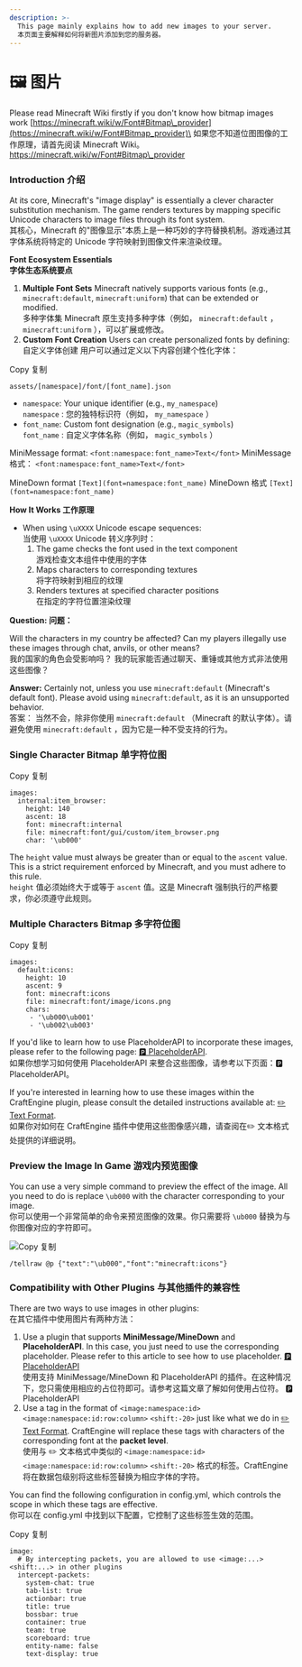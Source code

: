 ```yaml
---
description: >-
  This page mainly explains how to add new images to your server.
  本页面主要解释如何将新图片添加到您的服务器。
---
```


# 🖼️ 图片

Please read Minecraft Wiki firstly if you don't know how bitmap images work [https://minecraft.wiki/w/Font#Bitmap\_provider](https://minecraft.wiki/w/Font#Bitmap_provider)\
如果您不知道位图图像的工作原理，请首先阅读 Minecraft Wiki。 https://minecraft.wiki/w/Font#Bitmap\_provider

### Introduction  介绍 <a href="#introduction" id="introduction"></a>

At its core, Minecraft's "image display" is essentially a clever character substitution mechanism. The game renders textures by mapping specific Unicode characters to image files through its font system.\
其核心，Minecraft 的"图像显示"本质上是一种巧妙的字符替换机制。游戏通过其字体系统将特定的 Unicode 字符映射到图像文件来渲染纹理。

**Font Ecosystem Essentials**\
**字体生态系统要点**

1. **Multiple Font Sets** Minecraft natively supports various fonts (e.g., `minecraft:default`, `minecraft:uniform`) that can be extended or modified.\
   多种字体集 Minecraft 原生支持多种字体（例如， `minecraft:default` ， `minecraft:uniform` ），可以扩展或修改。
2. **Custom Font Creation** Users can create personalized fonts by defining:\
   自定义字体创建 用户可以通过定义以下内容创建个性化字体：

Copy  复制

```
assets/[namespace]/font/[font_name].json
```

* `namespace`: Your unique identifier (e.g., `my_namespace`)\
  `namespace` : 您的独特标识符（例如， `my_namespace` ）
* `font_name`: Custom font designation (e.g., `magic_symbols`)\
  `font_name` : 自定义字体名称（例如， `magic_symbols` ）

MiniMessage format: `<font:namespace:font_name>Text</font>`   MiniMessage 格式： `<font:namespace:font_name>Text</font>`

MineDown format `[Text](font=namespace:font_name)`  MineDown 格式 `[Text](font=namespace:font_name)`

**How It Works  工作原理**

* When using `\uXXXX` Unicode escape sequences:\
  当使用 `\uXXXX` Unicode 转义序列时：
  1. The game checks the font used in the text component\
     游戏检查文本组件中使用的字体
  2. Maps characters to corresponding textures\
     将字符映射到相应的纹理
  3. Renders textures at specified character positions\
     在指定的字符位置渲染纹理

**Question:  问题：**

Will the characters in my country be affected? Can my players illegally use these images through chat, anvils, or other means?\
我的国家的角色会受影响吗？ 我的玩家能否通过聊天、重锤或其他方式非法使用这些图像？

**Answer:** Certainly not, unless you use `minecraft:default` (Minecraft's default font). Please avoid using `minecraft:default`, as it is an unsupported behavior.\
答案： 当然不会，除非你使用 `minecraft:default` （Minecraft 的默认字体）。请避免使用 `minecraft:default` ，因为它是一种不受支持的行为。

### Single Character Bitmap  单字符位图 <a href="#single-character-bitmap" id="single-character-bitmap"></a>

Copy  复制

```
images:
  internal:item_browser:
    height: 140
    ascent: 18
    font: minecraft:internal
    file: minecraft:font/gui/custom/item_browser.png
    char: '\ub000'
```

The `height` value must always be greater than or equal to the `ascent` value. This is a strict requirement enforced by Minecraft, and you must adhere to this rule.\
`height` 值必须始终大于或等于 `ascent` 值。这是 Minecraft 强制执行的严格要求，你必须遵守此规则。

### Multiple Characters Bitmap 多字符位图 <a href="#multiple-characters-bitmap" id="multiple-characters-bitmap"></a>

Copy  复制

```
images:
  default:icons:
    height: 10
    ascent: 9
    font: minecraft:icons
    file: minecraft:font/image/icons.png
    chars:
     - '\ub000\ub001'
     - '\ub002\ub003'
```

If you'd like to learn how to use PlaceholderAPI to incorporate these images, please refer to the following page: [🅿️ PlaceholderAPI](https://mo-mi.gitbook.io/xiaomomi-plugins/craftengine/plugin-wiki/craftengine/compatibility/placeholderapi).\
如果你想学习如何使用 PlaceholderAPI 来整合这些图像，请参考以下页面：🅿️ PlaceholderAPI。

If you're interested in learning how to use these images within the CraftEngine plugin, please consult the detailed instructions available at: [✏️ Text Format](https://mo-mi.gitbook.io/xiaomomi-plugins/craftengine/plugin-wiki/craftengine/text-format).\
如果你对如何在 CraftEngine 插件中使用这些图像感兴趣，请查阅在✏️ 文本格式处提供的详细说明。

### Preview the Image In Game 游戏内预览图像 <a href="#preview-the-image-in-game" id="preview-the-image-in-game"></a>

You can use a very simple command to preview the effect of the image. All you need to do is replace `\ub000` with the character corresponding to your image.\
你可以使用一个非常简单的命令来预览图像的效果。你只需要将 `\ub000` 替换为与你图像对应的字符即可。

![](https://mo-mi.gitbook.io/~gitbook/image?url=https%3A%2F%2Fcontent.gitbook.com%2Fcontent%2FOgvQ1fEJPROp7131PPlK%2Fblobs%2FX9GiJ4F4kOgPxWRoKenJ%2Fimage.png\&width=768\&dpr=4\&quality=100\&sign=b85a884\&sv=2)Copy  复制

```
/tellraw @p {"text":"\ub000","font":"minecraft:icons"}
```

### Compatibility with Other Plugins 与其他插件的兼容性 <a href="#compatibility-with-other-plugins" id="compatibility-with-other-plugins"></a>

There are two ways to use images in other plugins:\
在其它插件中使用图片有两种方法：

1. Use a plugin that supports **MiniMessage/MineDown** and **PlaceholderAPI**. In this case, you just need to use the corresponding placeholder. Please refer to this article to see how to use placeholder. [🅿️ PlaceholderAPI](https://mo-mi.gitbook.io/xiaomomi-plugins/craftengine/plugin-wiki/craftengine/compatibility/placeholderapi)\
   使用支持 MiniMessage/MineDown 和 PlaceholderAPI 的插件。在这种情况下，您只需使用相应的占位符即可。请参考这篇文章了解如何使用占位符。 🅿️ PlaceholderAPI
2. Use a tag in the format of `<image:namespace:id>` `<image:namespace:id:row:column>` `<shift:-20>` just like what we do in [✏️ Text Format](https://mo-mi.gitbook.io/xiaomomi-plugins/craftengine/plugin-wiki/craftengine/text-format). CraftEngine will replace these tags with characters of the corresponding font at the **packet level**.\
   使用与 ✏️ 文本格式中类似的 `<image:namespace:id>` `<image:namespace:id:row:column>` `<shift:-20>` 格式的标签。CraftEngine 将在数据包级别将这些标签替换为相应字体的字符。

You can find the following configuration in config.yml, which controls the scope in which these tags are effective.\
你可以在 config.yml 中找到以下配置，它控制了这些标签生效的范围。

Copy  复制

```
image:
  # By intercepting packets, you are allowed to use <image:...> <shift:...> in other plugins
  intercept-packets:
    system-chat: true
    tab-list: true
    actionbar: true
    title: true
    bossbar: true
    container: true
    team: true
    scoreboard: true
    entity-name: false
    text-display: true
```
